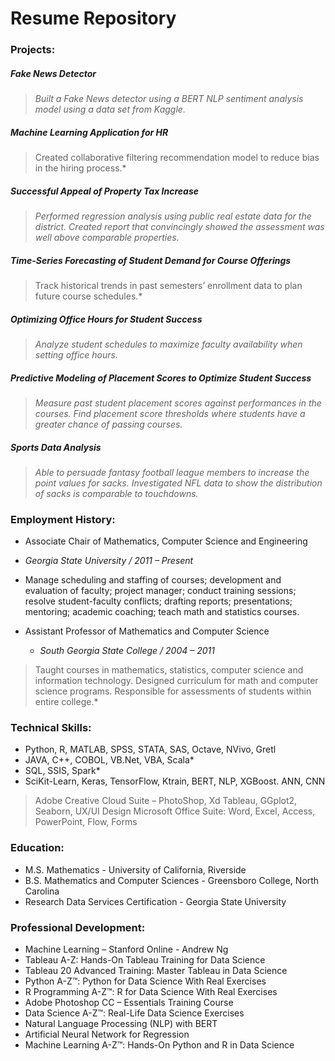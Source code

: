 # Resume Repository

### Projects:

#####  Fake News Detector
> *Built a Fake News detector using a BERT NLP sentiment analysis model using a data set from Kaggle.*

##### Machine Learning Application for HR
> Created collaborative filtering recommendation model to reduce bias in the hiring process.*
    
##### Successful Appeal of Property Tax Increase
> *Performed regression analysis using public real estate data for the district.  Created report that convincingly showed the assessment was well above comparable properties.*  

##### Time-Series Forecasting of Student Demand for Course Offerings
> Track historical trends in past semesters’ enrollment data to plan future course schedules.*

##### Optimizing Office Hours for Student Success
> *Analyze student schedules to maximize faculty availability when setting office hours.*

##### Predictive Modeling of Placement Scores to Optimize Student Success
> *Measure past student placement scores against performances in the courses.  Find placement score thresholds where students have a greater chance of passing courses.*

##### Sports Data Analysis
> *Able to persuade fantasy football league members to increase the point values for sacks.  Investigated NFL data to show the distribution of sacks is comparable to touchdowns.*

### Employment History:
* Associate Chair of Mathematics, Computer Science and Engineering
 * *Georgia State University /  2011 – Present*
 * Manage scheduling and staffing of courses; development and evaluation of faculty; project manager; conduct training sessions; resolve student-faculty conflicts; drafting reports; presentations; mentoring; academic coaching; teach math and statistics courses.

* Assistant Professor of Mathematics and Computer Science	
  * *South Georgia State College /  2004 – 2011*
> Taught courses in mathematics, statistics, computer science and information technology.  Designed curriculum for math and computer science programs.  Responsible for assessments of students within entire college.*

### Technical Skills:
* Python, R, MATLAB, SPSS, STATA, SAS, Octave, NVivo, Gretl
* JAVA, C++, COBOL, VB.Net, VBA, Scala*
* SQL, SSIS, Spark*
* SciKit-Learn, Keras, TensorFlow, Ktrain, BERT, NLP, XGBoost. ANN, CNN
> Adobe Creative Cloud Suite – PhotoShop, Xd
> Tableau, GGplot2, Seaborn, UX/UI Design
> Microsoft Office Suite: Word, Excel, Access, PowerPoint, Flow, Forms

### Education:
* M.S. Mathematics - University of California, Riverside
* B.S. Mathematics and Computer Sciences - Greensboro College, North Carolina 
* Research Data Services Certification - Georgia State University

### Professional Development:

* Machine Learning – Stanford Online - Andrew Ng
* Tableau A-Z: Hands-On Tableau Training for Data Science
* Tableau 20 Advanced Training: Master Tableau in Data Science
* Python A-Z™: Python for Data Science With Real Exercises
* R Programming A-Z™: R for Data Science With Real Exercises
* Adobe Photoshop CC – Essentials Training Course
* Data Science A-Z™: Real-Life Data Science Exercises
* Natural Language Processing (NLP) with BERT
* Artificial Neural Network for Regression
* Machine Learning A-Z™: Hands-On Python and R in Data Science


